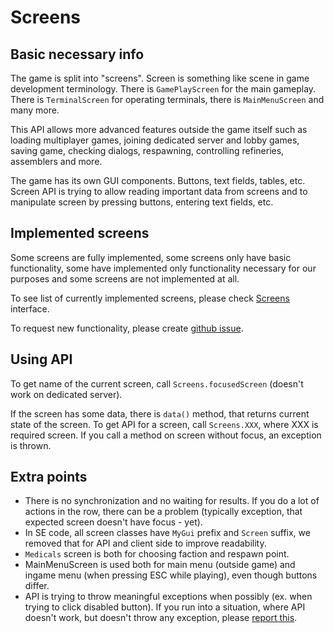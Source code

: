 # Screens

## Basic necessary info

The game is split into "screens". Screen is something like scene in game development terminology. There
is `GamePlayScreen` for the main gameplay. There is `TerminalScreen` for operating terminals, there is `MainMenuScreen`
and many more.

This API allows more advanced features outside the game itself such as loading multiplayer games, joining dedicated
server and lobby games, saving game, checking dialogs, respawning, controlling refineries, assemblers and more.

The game has its own GUI components. Buttons, text fields, tables, etc. Screen API is trying to allow reading important
data from screens and to manipulate screen by pressing buttons, entering text fields, etc.

## Implemented screens

Some screens are fully implemented, some screens only have basic functionality, some have implemented only functionality
necessary for our purposes and some screens are not implemented at all.

To see list of currently implemented screens, please
check [Screens](https://iv4xr-project.github.io/iv4xr-se-plugin/space-engineers-api/spaceEngineers.controller/-screens/index.html)
interface.

To request new functionality, please create [github issue](https://github.com/iv4xr-project/iv4xr-se-plugin/issues/new).

## Using API

To get name of the current screen, call `Screens.focusedScreen` (doesn't work on dedicated server).

If the screen has some data, there is `data()` method, that returns current state of the screen. To get API for a
screen, call `Screens.XXX`, where XXX is required screen. If you call a method on screen without focus, an exception is
thrown.

## Extra points

- There is no synchronization and no waiting for results. If you do a lot of actions in the row, there can be a
  problem (typically exception, that expected screen doesn't have focus - yet).
- In SE code, all screen classes have `MyGui` prefix and `Screen` suffix, we removed that for API and client side to
  improve readability.
- `Medicals` screen is both for choosing faction and respawn point.
- MainMenuScreen is used both for main menu (outside game) and ingame menu (when pressing ESC while playing), even
  though buttons differ.
- API is trying to throw meaningful exceptions when possibly (ex. when trying to click disabled button). If you run into a situation, where API doesn't work, but doesn't throw any exception, please [report this](https://github.com/iv4xr-project/iv4xr-se-plugin/issues/new).
